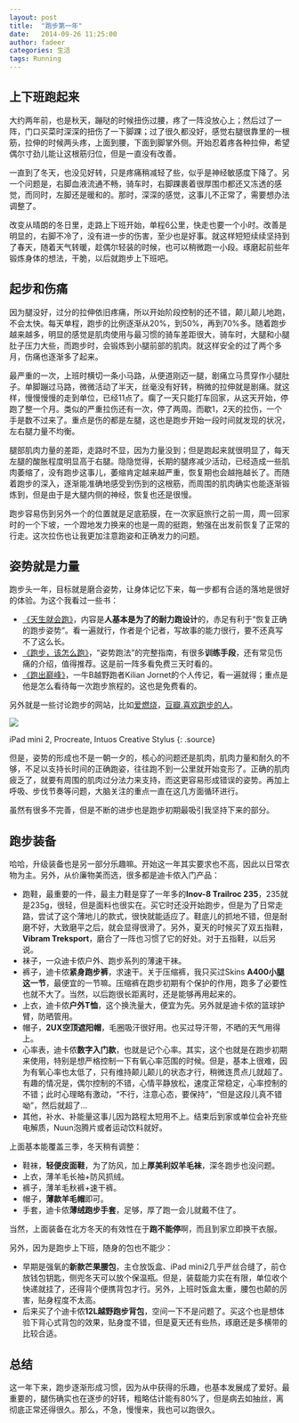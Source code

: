 ```yaml
---
layout: post
title:  "跑步第一年"
date:   2014-09-26 11:25:00
author: fadeer
categories: 生活
tags: Running
---
```


上下班跑起来
----
大约两年前，也是秋天，蹦哒的时候扭伤过腰，疼了一阵没放心上；然后过了一阵，门口买菜时深深的扭伤了一下脚踝；过了很久都没好，感觉右腿很靠里的一根筋，拉伸的时候两头疼，上面到腰，下面到脚掌外侧。开始忍着疼各种拉伸，希望偶尔寸劲儿能让这根筋归位，但是一直没有改善。

一直到了冬天，也没见好转，只是疼痛稍减轻了些，似乎是神经敏感度下降了。另一个问题是，右脚血液流通不畅，骑车时，右脚踝裹着很厚围巾都还又冻透的感觉，而同时，左脚还是暖和的。那时，深深的感觉，这事儿不正常了，需要想办法调整了。

改变从晴朗的冬日里，走路上下班开始，单程6公里，快走也要一个小时。改善是明显的，右脚不冷了，没有进一步的伤害，至少也是好事。就这样短短续续坚持到了春天，随着天气转暖，趁偶尔轻装的时候，也可以稍微跑一小段。琢磨起前些年锻炼身体的想法，干脆，以后就跑步上下班吧。

起步和伤痛
----
因为腿没好，过分的拉伸依旧疼痛，所以开始阶段控制的还不错，颠儿颠儿地跑，不会太快。每天单程，跑步的比例逐渐从20%，到50%，再到70%多。随着跑步越来越多，明显的感觉是肌肉使用与最习惯的骑车差距很大，骑车时，大腿和小腿肚子压力大些，而跑步时，会锻炼到小腿前部的肌肉。就这样安全的过了两个多月，伤痛也逐渐多了起来。

最严重的一次，上班时横切一条小马路，从便道刚迈一腿，剧痛立马贯穿作小腿肚子。单脚蹦过马路，微微活动了半天，丝毫没有好转，稍微的拉伸就是剧痛。就这样，慢慢慢慢的走到单位，已经11点了。瘸了一天只能打车回家，从这天开始，停跑了整一个月。类似的严重拉伤还有一次，停了两周。而歇1，2天的拉伤，一个手是数不过来了。重点是伤的都是左腿，这也是跑步开始一段时间就发现的状况，左右腿力量不均衡。

腿部肌肉力量的差距，走路时不显，因为力量没到；但是跑起来就很明显了，每天左腿的酸胀程度明显高于右腿。隐隐觉得，长期的腿疼减少活动，已经造成一些肌肉萎缩了，没有跑步这事儿，萎缩肯定越来越严重，恢复期也会越拖越长了。而随着跑步的深入，逐渐能准确地感受到伤到的这根筋，而周围的肌肉确实也能逐渐锻炼到，但是由于是大腿内侧的神经，恢复也还是很慢。

跑步容易伤到另外一个的位置就是足底筋膜，在一次家庭旅行之前一周，周一回家时的一个下坡，一个蹬地发力换来的也是一周的挺跑，勉强在出发前恢复了正常的行走。这次拉伤也让我更加注意跑姿和正确发力的问题。

姿势就是力量
----
跑步头一年，目标就是磨合姿势，让身体记忆下来，每一步都有合适的落地是很好的体验。为这个我看过一些书：

* [《天生就会跑》](http://book.douban.com/subject/11542577/)，内容是**人基本是为了的耐力跑设计**的，赤足有利于“恢复正确的跑步姿势”。看一遍就行，作者是个记者，写故事的能力很行，要不还真写不了这么长。
* [《跑步，该怎么跑》](http://www.duokan.com/book/60691)，“姿势跑法”的完整指南，有很多**训练手段**，还有常见伤痛的介绍，值得推荐。这是前一阵多看免费三天时看的。
* [《跑出巅峰》](http://www.duokan.com/book/60702)，一牛B越野跑者Kilian Jornet的个人传记，看一遍就得；重点是他是怎么看待每一次跑步旅程的。这也是免费看的。

另外就是一些讨论跑步的网站，比如[爱燃烧](http://iranshao.com/)，[豆瓣.喜欢跑步的人](http://site.douban.com/106644/room/10444/)。

![](http://7xkxri.com1.z0.glb.clouddn.com/run-y1-3books.jpg)

iPad mini 2, Procreate, Intuos Creative Stylus
{: .source}

但是，姿势的形成也不是一朝一夕的，核心的问题还是肌肉，肌肉力量和耐久的不够，不足以支持长时间的正确跑姿，往往跑不到一公里就开始变形了。正确的肌肉疲乏了，就要有周围的肌肉过分法力来支持，而这更容易形成错误的姿势。再加上呼吸、步伐节奏等问题，大脑关注的重点一直在这几方面循环进行。

虽然有很多不完善，但是不断的进步也是跑步初期最吸引我坚持下来的部分。

跑步装备
----
哈哈，升级装备也是另一部分乐趣嘛。开始这一年其实要求也不高，因此以日常衣物为主。另外，从价廉物美而选，很多都是迪卡侬入门产品：

* 跑鞋，最重要的一件，最主力鞋是穿了一年多的**Inov-8 Trailroc 235**，235就是235g，很轻，但是面料也很实在。买它时还没开始跑步，但是为了日常走路，尝试了这个薄地儿的款式，很快就能适应了。鞋底儿的抓地不错，但是耐磨不好，大致磨平之后，就会显得很滑了。另外，夏天的时候买了双五指鞋，**Vibram Treksport**，磨合了一阵也习惯了它的好处。对于五指鞋，以后另说。
* 袜子，一众迪卡侬户外、跑步系列的薄速干袜。
* 裤子，迪卡侬**紧身跑步裤**，求速干。关于压缩裤，我只买过Skins **A400小腿这一节**，最便宜的一节嘛。压缩裤在跑步初期有个保护的作用，跑多了必要性也就不大了。当然，以后跑很长距离时，还是能够再用起来的。
* 上衣，迪卡侬**户外T恤**，这个换洗量大，便宜为先。另外就是迪卡侬的篮球护臂，防晒管用。
* 帽子，**2UX空顶遮阳帽**，毛圈吸汗很好用。也买过导汗带，不晒的天气用得上。
* 心率表，迪卡侬**数字入门款**，也就是记个心率。其实，这个也就是在跑步初期来使用，特别是想严格控制一下有氧心率范围的时候。但是，基本上很难，因为有氧心率也太低了，只有维持颠儿颠儿的状态才行，稍微连贯点儿就超了。有趣的情况是，偶尔控制的不错，心情平静放松，速度正常稳定，心率控制的不错；此时心理略有激动，“不行，注意心态，要保持”，“但是这段儿真不错呦”，然后就超了...
* 其他，补水、补能量这事儿因为路程太短用不上。结束后到家或单位会补充些电解质，Nuun泡腾片或者运动饮料就好。

上面基本能覆盖三季，冬天稍有调整：

* 鞋袜，**轻便皮面鞋**，为了防风，加上**厚美利奴羊毛袜**，深冬跑步也没问题。
* 上衣，薄羊毛长袖+防风抓绒。
* 裤子，薄羊毛秋裤+速干裤。
* 帽子，**薄款羊毛帽**即可。
* 手套，迪卡侬**薄绒跑步手套**，足够，厚了跑一会儿就戴不住了。

当然，上面装备在北方冬天的有效性在于**跑不能停**啊，而且到家立即换干衣服。

另外，因为是跑步上下班，随身的包也不能少：

* 早期是强氧的**新款芒果腰包**，主仓放饭盒、iPad mini2几乎严丝合缝了，前仓放钱包钥匙，侧兜冬天可以放个保温瓶。但是，装载能力实在有限，单位收个快递就挂了，还得背个便携背包才行。另外，上班时饭盒太重，腰包也颠的厉害，贴身程度不太高。
* 后来买了个迪卡侬**12L越野跑步背包**，空间一下不是问题了。买这个也是想体验下背心式背包的效果，贴身度不错，但是夏天还有些热，琢磨还是多横带的比较合适。

总结
----
这一年下来，跑步逐渐形成习惯，因为从中获得的乐趣，也基本发展成了爱好。最重要的，腿伤确实也在逐步的好转，粗略估计能有80%了，但是病去如抽丝，离彻底正常还得很久。那么，不急，慢慢来，我也可以跑很久。


